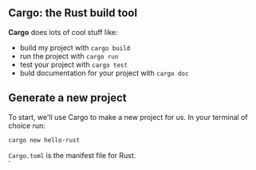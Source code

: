 
## Cargo: the Rust build tool

**Cargo** does lots of cool stuff like:  

- build my project with `cargo build`
- run the project with `cargo run`
- test your project with `cargo test`
- buld documentation for your project with `cargo doc`

## Generate a new project

To start, we'll use Cargo to make a new project for us. In your terminal of choice run:  
```bash
cargo new hello-rust
```

`Cargo.toml` is the manifest file for Rust.  
`
